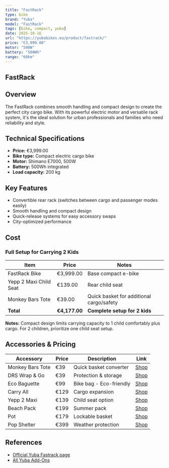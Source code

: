 ```yaml
---
title: "FastRack"
type: bike
brand: "Yuba"
model: "FastRack"
tags: [bike, compact, yuba]
date: 2025-10-16
url: "https://yubabikes.eu/product/fastrack/"
price: "€3,999.00"
motor: "500W"
battery: "500Wh"
range: "60km"
---
```


## FastRack

## Overview

The FastRack combines smooth handling and compact design to create the perfect city cargo bike. With its powerful electric motor and versatile rack system, it's the ideal solution for urban professionals and families who need reliability and style.

## Technical Specifications

- **Price:** €3,999.00
- **Bike type:** Compact electric cargo bike
- **Motor:** Shimano E7000, 500W
- **Battery:** 500Wh integrated
- **Load capacity:** 200 kg

## Key Features

- Convertible rear rack (switches between cargo and passenger modes easily)
- Smooth handling and compact design
- Quick-release systems for easy accessory swaps
- City-optimized performance

## Cost

### Full Setup for Carrying 2 Kids

| Item                   | Price         | Notes                                    |
| ---------------------- | ------------- | ---------------------------------------- |
| FastRack Bike          | €3,999.00     | Base compact e-bike                      |
| Yepp 2 Maxi Child Seat | €139.00       | Rear child seat                          |
| Monkey Bars Tote       | €39.00        | Quick basket for additional cargo/safety |
| **Total**              | **€4,177.00** | **Complete setup for 2 kids**            |

**Notes:** Compact design limits carrying capacity to 1 child comfortably plus cargo. For 2 children, prioritize one child seat setup.

## Accessories & Pricing

| Accessory        | Price | Description             | Link                                                   |
| ---------------- | ----- | ----------------------- | ------------------------------------------------------ |
| Monkey Bars Tote | €39   | Quick basket converter  | [Shop](https://yubabikes.eu/product/monkey-bars-tote/) |
| DRS Wrap & Go    | €39   | Protection & storage    | [Shop](https://yubabikes.eu/product/drs-wrap-go/)      |
| Eco Baguette     | €99   | Bike bag - Eco-friendly | [Shop](https://yubabikes.eu/product/eco-baguette/)     |
| Carry All        | €129  | Cargo expansion         | [Shop](https://yubabikes.eu/product/carry-all/)        |
| Yepp 2 Maxi      | €139  | Child seat option       | [Shop](https://yubabikes.eu/product/yepp-2-maxi/)      |
| Beach Pack       | €199  | Summer pack             | [Shop](https://yubabikes.eu/product/beach-pack/)       |
| Pot              | €179  | Lockable basket         | [Shop](https://yubabikes.eu/product/pot/)              |
| Pop Shelter      | €399  | Weather protection      | [Shop](https://yubabikes.eu/product/pop-shelter/)      |

## References

- [Official Yuba Fastrack page](https://yubabikes.eu/product/fastrack/)
- [All Yuba Add-Ons](https://yubabikes.eu/shop/add-ons/)
